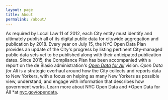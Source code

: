 ```yaml
---
layout: page
title: About
permalink: /about/
---
```


As required by Local Law 11 of 2012, each City entity must identify and ultimately publish all of its digital public data for citywide aggregation and publication by 2018. Every year on July 15, the NYC Open Data Plan provides an update of the City's progress by listing pertinent City-managed public data sets yet to be published along with their anticipated publication dates. Since 2015, the Compliance Plan has been accompanied with a report on the de Blasio administration's [*Open Data for All*](http://www1.nyc.gov/office-of-the-mayor/news/487-15/de-blasio-administration-releases-open-data-all-city-s-new-open-data-plan) vision. *Open Data for All* is a strategic overhaul around how the City collects and reports data to New Yorkers, with a focus on helping as many New Yorkers as possible view, understand, and engage with information that describes how government works. Learn more about NYC Open Data and *Open Data for All *at [nyc.gov/opendata](https://opendata.cityofnewyork.us/).
